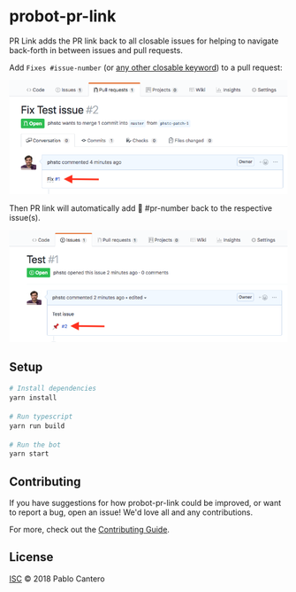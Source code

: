 # probot-pr-link

PR Link adds the PR link back to all closable issues for helping to navigate back-forth in between issues and pull requests.

Add `Fixes #issue-number` (or [any other closable keyword](https://help.github.com/articles/closing-issues-using-keywords/)) to a pull request:

![](https://raw.githubusercontent.com/phstc/probot-pr-link/master/pr-link-1.png)

Then PR link will automatically add :pushpin: #pr-number back to the respective issue(s).

![](https://raw.githubusercontent.com/phstc/probot-pr-link/master/pr-link-2.png)

## Setup

```sh
# Install dependencies
yarn install

# Run typescript
yarn run build

# Run the bot
yarn start
```

## Contributing

If you have suggestions for how probot-pr-link could be improved, or want to report a bug, open an issue! We'd love all and any contributions.

For more, check out the [Contributing Guide](CONTRIBUTING.md).

## License

[ISC](LICENSE) © 2018 Pablo Cantero
